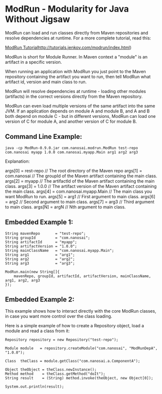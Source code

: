 # ModRun - Modularity for Java Without Jigsaw
ModRun can load and run classes directly from Maven repositories and resolve dependencies at runtime.
For a more complete tutorial, read this:

[ModRun Tutorial]()http://tutorials.jenkov.com/modrun/index.html)

ModRun is short for Module Runner. In Maven context a "module" is an artifact in
a specific version.


When running an application with ModRun you just point to the Maven repository containing the
artifact you want to run, then tell ModRun what artifact id, version and main class to run.

ModRun will resolve dependencies at runtime - loading other modules (artifacts) in the correct
versions directly from the Maven repository.

ModRun can even load multiple versions of the same artifact into the same JVM. If an application
depends on module A and module B, and A and B both depend on module C - but in different versions,
ModRun can load one version of C for module A, and another version of C for module B.


## Command Line Example:

    java -cp ModRun-0.9.0.jar com.nanosai.modrun.ModRun test-repo com.nanosai myapp 1.0.0 com.nanosai.myapp.Main arg1 arg2 arg3 


Explanation:

args[0] = rest-repo     // The root directory of the Maven repo
args[1] = com.nanosai   // The groupId of the Maven artifact containing the main class.
args[2] = myapp         // The artifactId of the Maven artifact containing the main class.
args[3] = 1.0.0         // The artifact version of the Maven artifact containing the main class.
args[4] = com.nanosai.myapp.Main // The main class you want ModRun to run.
args[5] = arg1          // First argument to main class.
args[6] = arg2          // Second argument to main class.
args[7] = arg3          // Third argument to main class.
args[N] = argN          // Nth argument to main class.


## Embedded Example 1:

    String mavenRepo       = "test-repo";
    String groupId         = "com.nanosai";
    String artifactId      = "myapp";
    String artifactVersion = "1.0.0";
    String mainClassName   = "com.nanosai.myapp.Main";
    String arg1            = "arg1";
    String arg2            = "arg2";
    String arg3            = "arg3";

    ModRun.main(new String[]{ 
        mavenRepo, groupId, artifactId, artifactVersion, mainClassName, arg1, arg2, arg3
    });


## Embedded Example 2:
This example shows how to interact directly with the core ModRun classes, in case you want more
control over the class loading.

Here is a simple example of how to create a Repository object, load a module and read a class
from it:


    Repository repository = new Repository("test-repo");

    Module module   = repository.createModule("com.nanosai", "ModRunDepA", "1.0.0");

    Class  theClass = module.getClass("com.nanosai.a.ComponentA");
    
    Object theObject = theClass.newInstance();
    Method method    = theClass.getMethod("doIt");
    String result    = (String) method.invoke(theObject, new Object[0]);
    
    System.out.println(result);
    




